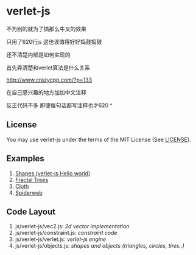 verlet-js
=========

不为别的就为了搞那么牛叉的效果

只用了620行js  这也该值得好好捣鼓捣鼓

还不清楚内部是如何实现的

首先弄清楚和verlet算法是什么关系

http://www.crazycpp.com/?p=133

在自己感兴趣的地方加加中文注释 

反正代码不多  即便每句话都写注释也才620 ^


License
-------
You may use verlet-js under the terms of the MIT License (See [LICENSE](LICENSE)).


Examples
--------
1. [Shapes (verlet-js Hello world)](http://subprotocol.com/verlet-js/examples/shapes.html)
2. [Fractal Trees](http://subprotocol.com/verlet-js/examples/tree.html)
3. [Cloth](http://subprotocol.com/verlet-js/examples/cloth.html)
4. [Spiderweb](http://subprotocol.com/verlet-js/examples/spiderweb.html)


Code Layout
-----------
1. js/verlet-js/vec2.js: _2d vector implementation_
2. js/verlet-js/constraint.js: _constraint code_
3. js/verlet-js/verlet.js: _verlet-js engine_
4. js/verlet-js/objects.js: _shapes and objects (triangles, circles, tires..)_

